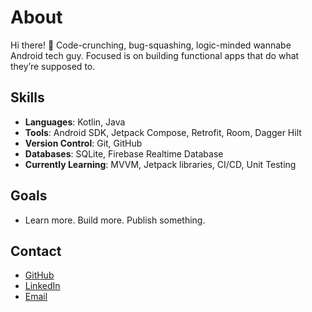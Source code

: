 # About

Hi there! 👋 
Code-crunching, bug-squashing, logic-minded wannabe Android tech guy.
Focused is on building functional apps that do what they’re supposed to.

## Skills

- **Languages**: Kotlin, Java
- **Tools**: Android SDK, Jetpack Compose, Retrofit, Room, Dagger Hilt
- **Version Control**: Git, GitHub
- **Databases**: SQLite, Firebase Realtime Database
- **Currently Learning**: MVVM, Jetpack libraries, CI/CD, Unit Testing

## Goals

- Learn more. Build more. Publish something. 

## Contact

- [GitHub](https://github.com/zrdpsh/)
- [LinkedIn](https://www.linkedin.com/in/vladimir-shtvan)
- [Email](zrdpsh@proton.me)

